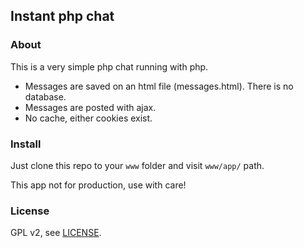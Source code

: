 Instant php chat
------------------------------

### About

This is a very simple php chat running with php.

 - Messages are saved on an html file (messages.html). There is no database.
 - Messages are posted with ajax.
 - No cache, either cookies exist.

### Install

Just clone this repo to your ```www``` folder and visit ```www/app/``` path.

This app not for production, use with care!

### License

GPL v2, see [LICENSE](LICENSE).
